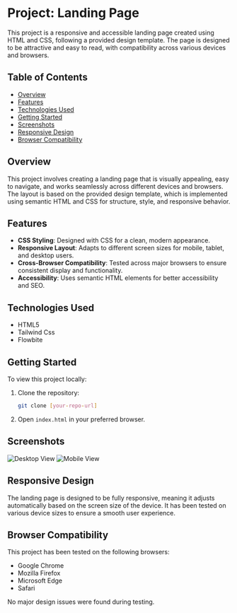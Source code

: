 
# Project: Landing Page

This project is a responsive and accessible landing page created using HTML and CSS, following a provided design template. The page is designed to be attractive and easy to read, with compatibility across various devices and browsers.

## Table of Contents

- [Overview](#overview)
- [Features](#features)
- [Technologies Used](#technologies-used)
- [Getting Started](#getting-started)
- [Screenshots](#screenshots)
- [Responsive Design](#responsive-design)
- [Browser Compatibility](#browser-compatibility)

## Overview

This project involves creating a landing page that is visually appealing, easy to navigate, and works seamlessly across different devices and browsers. The layout is based on the provided design template, which is implemented using semantic HTML and CSS for structure, style, and responsive behavior.

## Features

- **CSS Styling**: Designed with CSS for a clean, modern appearance.
- **Responsive Layout**: Adapts to different screen sizes for mobile, tablet, and desktop users.
- **Cross-Browser Compatibility**: Tested across major browsers to ensure consistent display and functionality.
- **Accessibility**: Uses semantic HTML elements for better accessibility and SEO.

## Technologies Used

- HTML5
- Tailwind Css
- Flowbite

## Getting Started

To view this project locally:

1. Clone the repository:
   ```bash
   git clone [your-repo-url]
   ```
2. Open `index.html` in your preferred browser.

## Screenshots

![Desktop View](screenshots/desktop-view.png)
![Mobile View](screenshots/mobile-view.png)

## Responsive Design

The landing page is designed to be fully responsive, meaning it adjusts automatically based on the screen size of the device. It has been tested on various device sizes to ensure a smooth user experience.

## Browser Compatibility

This project has been tested on the following browsers:

- Google Chrome
- Mozilla Firefox
- Microsoft Edge
- Safari

No major design issues were found during testing.
